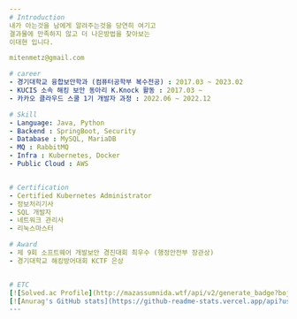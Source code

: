 ```yaml
---
# Introduction
내가 아는것을 남에게 알려주는것을 당연히 여기고  
결과물에 만족하지 않고 더 나은방법을 찾아보는  
이대현 입니다.

mitenmetz@gmail.com

# career
- 경기대학교 융합보안학과 (컴퓨터공학부 복수전공) : 2017.03 ~ 2023.02
- KUCIS 소속 해킹 보안 동아리 K.Knock 활동 : 2017.03 ~ 
- 카카오 클라우드 스쿨 1기 개발자 과정 : 2022.06 ~ 2022.12

# Skill
- Language: Java, Python
- Backend : SpringBoot, Security
- Database : MySQL, MariaDB
- MQ : RabbitMQ
- Infra : Kubernetes, Docker
- Public Cloud : AWS


# Certification
- Certified Kubernetes Administrator
- 정보처리기사
- SQL 개발자
- 네트워크 관리사
- 리눅스마스터

# Award
- 제 9회 소프트웨어 개발보안 경진대회 최우수 (행정안전부 장관상)
- 경기대학교 해킹방어대회 KCTF 은상  


# ETC
[![Solved.ac Profile](http://mazassumnida.wtf/api/v2/generate_badge?boj=sdst74)](https://solved.ac/sdst74/)
[![Anurag's GitHub stats](https://github-readme-stats.vercel.app/api?username=CptBluebear)](https://github.com/CptBluebear)
---
```


